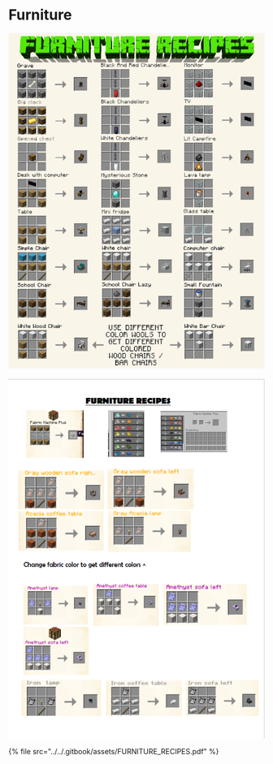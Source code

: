 # Furniture

![](<../../.gitbook/assets/image (78).png>)

![](<../../.gitbook/assets/image (123).png>)

{% file src="../../.gitbook/assets/FURNITURE_RECIPES.pdf" %}
